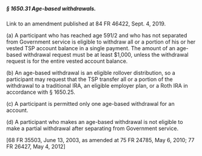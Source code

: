 ##### § 1650.31 Age-based withdrawals. #####

Link to an amendment published at 84 FR 46422, Sept. 4, 2019.

(a) A participant who has reached age 591/2 and who has not separated from Government service is eligible to withdraw all or a portion of his or her vested TSP account balance in a single payment. The amount of an age-based withdrawal request must be at least $1,000, unless the withdrawal request is for the entire vested account balance.

(b) An age-based withdrawal is an eligible rollover distribution, so a participant may request that the TSP transfer all or a portion of the withdrawal to a traditional IRA, an eligible employer plan, or a Roth IRA in accordance with § 1650.25.

(c) A participant is permitted only one age-based withdrawal for an account.

(d) A participant who makes an age-based withdrawal is not eligible to make a partial withdrawal after separating from Government service.

[68 FR 35503, June 13, 2003, as amended at 75 FR 24785, May 6, 2010; 77 FR 26427, May 4, 2012]